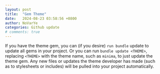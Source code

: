 ```yaml
---
layout: post
title:  "Gem Theme"
date:   2024-08-23 03:58:56 +0800
author: NoVarYe
categories: Github update
# comments: true
---
```

If you have the theme gem, you can (if you desire) `run bundle` update to update all gems in your project. Or you can run `bundle update <THEME>`, replacing `<THEME>` with the theme name, such as `minima`, to just update the theme gem. Any new files or updates the theme developer has made (such as to stylesheets or includes) will be pulled into your project automatically.
